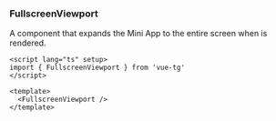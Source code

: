 ### FullscreenViewport

A component that expands the Mini App to the entire screen when is rendered.

```vue
<script lang="ts" setup>
import { FullscreenViewport } from 'vue-tg'
</script>

<template>
  <FullscreenViewport />
</template>
```
